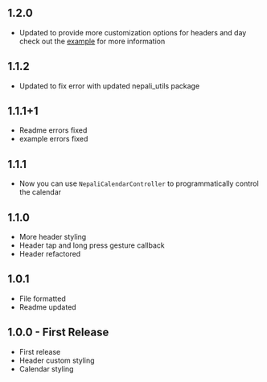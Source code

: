 ## 1.2.0
* Updated to provide more customization options for headers and day check out the [example](https://github.com/lohanidamodar/clean_nepali_calendar/tree/master/example) for more information

## 1.1.2
* Updated to fix error with updated nepali_utils package

## 1.1.1+1
* Readme errors fixed
* example errors fixed

## 1.1.1
* Now you can use `NepaliCalendarController` to programmatically control the calendar

## 1.1.0
* More header styling
* Header tap and long press gesture callback
* Header refactored

## 1.0.1
* File formatted
* Readme updated

## 1.0.0 - First Release

* First release
* Header custom styling
* Calendar styling
